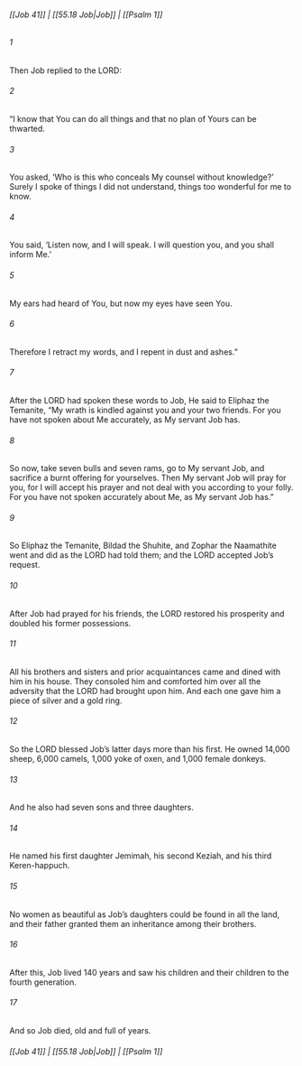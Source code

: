 
###### [[Job 41]] | [[55.18 Job|Job]] | [[Psalm 1]]

###### 1
Then Job replied to the LORD:
###### 2
“I know that You can do all things and that no plan of Yours can be thwarted.
###### 3
You asked, ‘Who is this who conceals My counsel without knowledge?’ Surely I spoke of things I did not understand, things too wonderful for me to know.
###### 4
You said, ‘Listen now, and I will speak. I will question you, and you shall inform Me.’
###### 5
My ears had heard of You, but now my eyes have seen You.
###### 6
Therefore I retract my words, and I repent in dust and ashes.”
###### 7
After the LORD had spoken these words to Job, He said to Eliphaz the Temanite, “My wrath is kindled against you and your two friends. For you have not spoken about Me accurately, as My servant Job has.
###### 8
So now, take seven bulls and seven rams, go to My servant Job, and sacrifice a burnt offering for yourselves. Then My servant Job will pray for you, for I will accept his prayer and not deal with you according to your folly. For you have not spoken accurately about Me, as My servant Job has.”
###### 9
So Eliphaz the Temanite, Bildad the Shuhite, and Zophar the Naamathite went and did as the LORD had told them; and the LORD accepted Job’s request.
###### 10
After Job had prayed for his friends, the LORD restored his prosperity and doubled his former possessions.
###### 11
All his brothers and sisters and prior acquaintances came and dined with him in his house. They consoled him and comforted him over all the adversity that the LORD had brought upon him. And each one gave him a piece of silver and a gold ring.
###### 12
So the LORD blessed Job’s latter days more than his first. He owned 14,000 sheep, 6,000 camels, 1,000 yoke of oxen, and 1,000 female donkeys.
###### 13
And he also had seven sons and three daughters.
###### 14
He named his first daughter Jemimah, his second Keziah, and his third Keren-happuch.
###### 15
No women as beautiful as Job’s daughters could be found in all the land, and their father granted them an inheritance among their brothers.
###### 16
After this, Job lived 140 years and saw his children and their children to the fourth generation.
###### 17
And so Job died, old and full of years.

###### [[Job 41]] | [[55.18 Job|Job]] | [[Psalm 1]]
